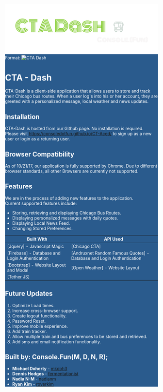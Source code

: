 <div style = "background-color: #2A5B8D; color: white;">

![CTA-Dash Logo](assets/images/ctaDash.png)
Format: ![CTA Dash](url)

# CTA - Dash

CTA-Dash is a client-side application that allows users to store and track their Chicago bus routes. When a user log's into his or her account, they are greeted with a personalized message, local weather and news updates.  


## Installation

CTA-Dash is hosted from our Github page. No installation is required. Please visit https://consoledotfun.github.io/CT-Aced/ to sign up as a new user or login as a returning user.  


## Browser Compatibility

 As of 10/21/17, our application is fully supported by Chrome. Due to different browser standards, all other Browsers are currently not supported.

 ## Features

We are in the process of adding new features to the application.
<br/> Current supported features include:

* Storing, retrieving and displaying Chicago Bus Routes.
* Displaying personalized messages with daily quotes.
* Displaying Local News Feed.
* Changing Stored Preferences.



| Built With   | API Used |
| ------------- | ------------- |
| [Jquery] - Javascript Magic   | [Chicago CTA]  |
| [Firebase] - Database and Login Authentication  | [Andruxnet Random Famous Quotes] - Database and Login Authentication  |
| [Bootstrap] - Website Layout and Modal | [Open Weather] - Website Layout  |
| [Tether JS]  |   |



## Future Updates

1. Optimize Load times.
2. Increase cross-browser support.
3. Create logout functionality.
4. Password Reset.
5. Improve mobile experience.
6. Add train tracker.
7. Allow multiple train and bus preferences to be stored and retrieved.
8. Add sms and email notification functionality.


## Built by: Console.Fun(M, D, N, R);

* **Michael Doherty** - [mkdoh3](https://github.com/mkdoh3)
* **Dennis Hodges** - [fermentationist](https://github.com/fermentationist)
* **Nadia N-M** - [nadianm](https://github.com/nadianm)
* **Ryan Kim** - [roverkim](https://github.com/roverkim)

</div>
